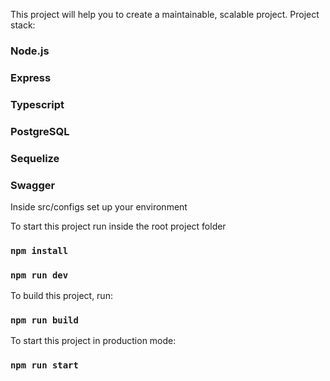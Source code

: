 This project will help you to create a maintainable, scalable project.
Project stack:
### Node.js
### Express
### Typescript
### PostgreSQL
### Sequelize
### Swagger

Inside src/configs set up your environment

To start this project run inside the root project folder

### `npm install`

### `npm run dev`

To build this project, run:

### `npm run build`

To start this project in production mode:

### `npm run start`